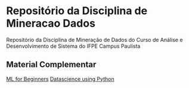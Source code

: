 # Repositório da Disciplina de Mineracao Dados
Repositório da Disciplina de Mineração de Dados do Curso de Análise e Desenvolvimento de Sistema do IFPE Campus Paulista


## Material Complementar

[ML for Beginners](https://github.com/microsoft/ML-For-Beginners)
[Datascience using Python](https://github.com/ammarmohsin/Data-Science-using-Python)
